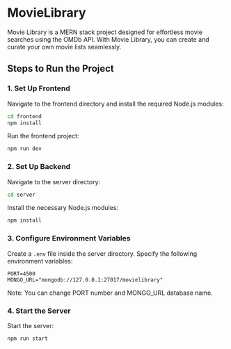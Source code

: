 # MovieLibrary

Movie Library is a MERN stack project designed for effortless movie searches using the OMDb API. With Movie Library, you can create and curate your own movie lists seamlessly.

## Steps to Run the Project

### 1. Set Up Frontend

Navigate to the frontend directory and install the required Node.js modules:

```bash
cd frontend
npm install
```

Run the frontend project:

```bash
npm run dev
```

### 2. Set Up Backend

Navigate to the server directory:

```bash
cd server
```

Install the necessary Node.js modules:

```bash
npm install
```

### 3. Configure Environment Variables

Create a `.env` file inside the server directory. Specify the following environment variables:

```dotenv
PORT=4500
MONGO_URL="mongodb://127.0.0.1:27017/movielibrary"
```
Note: You can change PORT number and MONGO_URL database name.
### 4. Start the Server

Start the server:

```bash
npm run start
```
